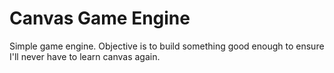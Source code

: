 # Canvas Game Engine

Simple game engine. Objective is to build something good enough to ensure I'll never have to learn canvas again.
